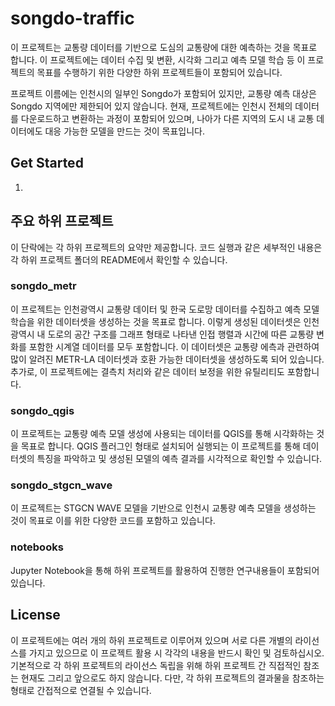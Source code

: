 # songdo-traffic

이 프로젝트는 교통량 데이터를 기반으로 도심의 교통량에 대한 예측하는 것을 목표로 합니다. 이 프로젝트에는 데이터 수집 및 변환, 시각화 그리고 예측 모델 학습 등 이 프로젝트의 목표를 수행하기 위한 다양한 하위 프로젝트들이 포함되어 있습니다.

프로젝트 이름에는 인천시의 일부인 Songdo가 포함되어 있지만, 교통량 예측 대상은 Songdo 지역에만 제한되어 있지 않습니다. 현재, 프로젝트에는 인천시 전체의 데이터를 다운로드하고 변환하는 과정이 포함되어 있으며, 나아가 다른 지역의 도시 내 교통 데이터에도 대응 가능한 모델을 만드는 것이 목표입니다.

## Get Started

1. 

## 주요 하위 프로젝트

이 단락에는 각 하위 프로젝트의 요약만 제공합니다. 코드 실행과 같은 세부적인 내용은 각 하위 프로젝트 폴더의 README에서 확인할 수 있습니다.

### songdo_metr

이 프로젝트는 인천광역시 교통량 데이터 및 한국 도로망 데이터를 수집하고 예측 모델 학습을 위한 데이터셋을 생성하는 것을 목표로 합니다. 이렇게 생성된 데이터셋은 인천광역시 내 도로의 공간 구조를 그래프 형태로 나타낸 인접 행렬과 시간에 따른 교통량 변화를 포함한 시계열 데이터를 모두 포함합니다. 이 데이터셋은 교통량 에측과 관련하여 많이 알려진 METR-LA 데이터셋과 호환 가능한 데이터셋을 생성하도록 되어 있습니다. 추가로, 이 프로젝트에는 결측치 처리와 같은 데이터 보정을 위한 유틸리티도 포함합니다.

### songdo_qgis

이 프로젝트는 교통량 예측 모델 생성에 사용되는 데이터를 QGIS를 통해 시각화하는 것을 목표로 합니다. QGIS 플러그인 형태로 설치되어 실행되는 이 프로젝트를 통해 데이터셋의 특징을 파악하고 및 생성된 모델의 예측 결과를 시각적으로 확인할 수 있습니다.

### songdo_stgcn_wave

이 프로젝트는 STGCN WAVE 모델을 기반으로 인천시 교통량 예측 모델을 생성하는 것이 목표로 이를 위한 다양한 코드를 포함하고 있습니다.

### notebooks

Jupyter Notebook을 통해 하위 프로젝트를 활용하여 진행한 연구내용들이 포함되어 있습니다.


## License

이 프로젝트에는 여러 개의 하위 프로젝트로 이루어져 있으며 서로 다른 개별의 라이선스를 가지고 있으므로 이 프로젝트 활용 시 각각의 내용을 반드시 확인 및 검토하십시오. 기본적으로 각 하위 프로젝트의 라이선스 독립을 위해 하위 프로젝트 간 직접적인 참조는 현재도 그리고 앞으로도 하지 않습니다. 다만, 각 하위 프로젝트의 결과물을 참조하는 형태로 간접적으로 연결될 수 있습니다.
